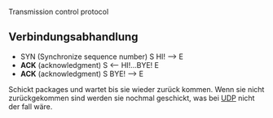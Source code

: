 Transmission control protocol 

## Verbindungsabhandlung 
- SYN (Synchronize sequence number) 
  S HI! --> E
- **ACK** (acknowledgment) 
  S <-- HI!...BYE! E
- **ACK** (acknowledgment)
  S BYE! --> E

Schickt packages und wartet bis sie wieder zurück kommen. 
Wenn sie nicht zurückgekommen sind werden sie nochmal geschickt, was bei [UDP](UDP.md) nicht der fall wäre.